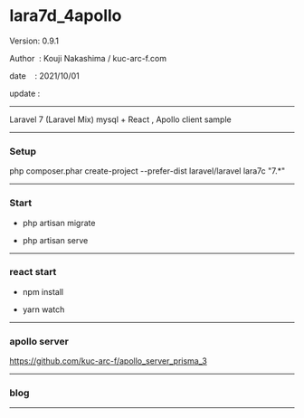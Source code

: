 ﻿# lara7d_4apollo

 Version: 0.9.1

 Author  : Kouji Nakashima / kuc-arc-f.com

 date    : 2021/10/01

 update :

***

Laravel 7 (Laravel Mix) mysql +  React , Apollo client sample

***
### Setup

php composer.phar create-project --prefer-dist laravel/laravel lara7c "7.*"

***
### Start

* php artisan migrate

* php artisan serve

***
### react start

* npm install

* yarn watch

***
### apollo server

https://github.com/kuc-arc-f/apollo_server_prisma_3

***
### blog


***



